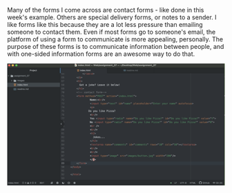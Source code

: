   Many of the forms I come across are contact forms - like done in this week's example. Others are special delivery forms, or notes to a sender. I like forms like this because they are a lot less pressure than emailing someone to contact them. Even if most forms go to someone's email, the platform of using a form to communicate is more appealing, personally.
  The purpose of these forms is to communicate information between people, and with one-sided information forms are an awesome way to do that.

  ![screenshot](./images/assignment_07_screenshot.png)

